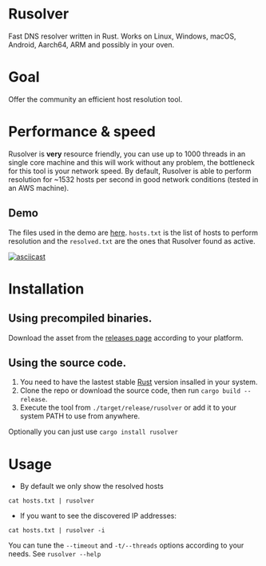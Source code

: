 # Rusolver
Fast DNS resolver written in Rust. Works on Linux, Windows, macOS, Android, Aarch64, ARM and possibly in your oven.

# Goal
Offer the community an efficient host resolution tool.

# Performance & speed
Rusolver is **very** resource friendly, you can use up to 1000 threads in an single core machine and this will work without any problem, the bottleneck for this tool is your network speed. By default, Rusolver is able to perform resolution for ~1532 hosts per second in good network conditions (tested in an AWS machine).

## Demo

The files used in the demo are [here](files/). `hosts.txt` is the list of hosts to perform resolution and the `resolved.txt` are the ones that Rusolver found as active.

[![asciicast](https://asciinema.org/a/362323.svg)](https://asciinema.org/a/362323)

# Installation

## Using precompiled binaries.

Download the asset from the [releases page](https://github.com/Edu4rdSHL/rusolver/releases/latest) according to your platform.

## Using the source code.

1. You need to have the lastest stable [Rust](https://www.rust-lang.org/) version insalled in your system.
2. Clone the repo or download the source code, then run `cargo build --release`.
3. Execute the tool from `./target/release/rusolver` or add it to your system PATH to use from anywhere.

Optionally you can just use `cargo install rusolver`

# Usage
* By default we only show the resolved hosts
```
cat hosts.txt | rusolver
```
* If you want to see the discovered IP addresses:
```
cat hosts.txt | rusolver -i
```
You can tune the `--timeout` and `-t/--threads` options according to your needs. See `rusolver --help`
